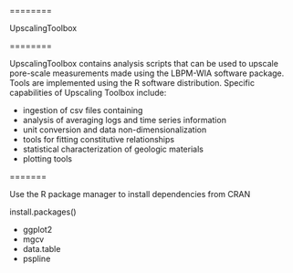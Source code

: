 ========

UpscalingToolbox

========

UpscalingToolbox contains analysis scripts that can be used 
to upscale pore-scale measurements made using the LBPM-WIA software
package. Tools are implemented using the R software distribution.
Specific capabilities of Upscaling Toolbox include:

* ingestion of csv files containing
* analysis of averaging logs and time series information 
* unit conversion and data non-dimensionalization
* tools for fitting constitutive relationships
* statistical characterization of geologic materials
* plotting tools 

=======

Use the R package manager to install dependencies from CRAN

install.packages(<packagename>)

* ggplot2
* mgcv
* data.table
* pspline
